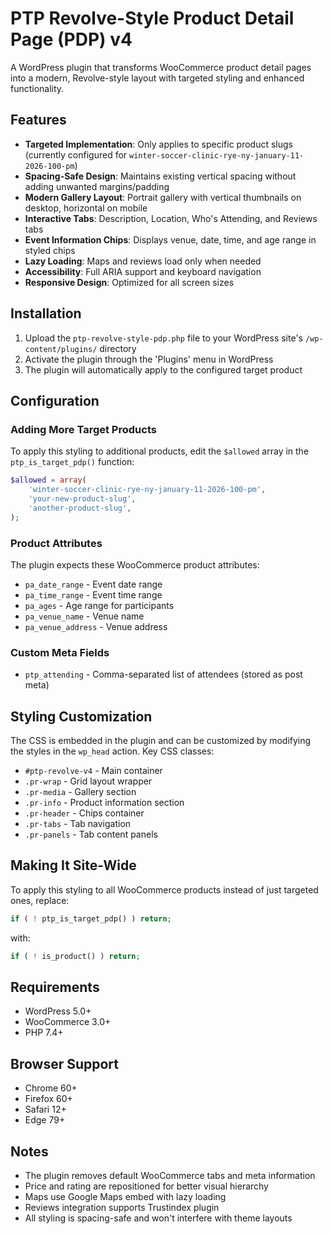 # PTP Revolve-Style Product Detail Page (PDP) v4

A WordPress plugin that transforms WooCommerce product detail pages into a modern, Revolve-style layout with targeted styling and enhanced functionality.

## Features

- **Targeted Implementation**: Only applies to specific product slugs (currently configured for `winter-soccer-clinic-rye-ny-january-11-2026-100-pm`)
- **Spacing-Safe Design**: Maintains existing vertical spacing without adding unwanted margins/padding
- **Modern Gallery Layout**: Portrait gallery with vertical thumbnails on desktop, horizontal on mobile
- **Interactive Tabs**: Description, Location, Who's Attending, and Reviews tabs
- **Event Information Chips**: Displays venue, date, time, and age range in styled chips
- **Lazy Loading**: Maps and reviews load only when needed
- **Accessibility**: Full ARIA support and keyboard navigation
- **Responsive Design**: Optimized for all screen sizes

## Installation

1. Upload the `ptp-revolve-style-pdp.php` file to your WordPress site's `/wp-content/plugins/` directory
2. Activate the plugin through the 'Plugins' menu in WordPress
3. The plugin will automatically apply to the configured target product

## Configuration

### Adding More Target Products

To apply this styling to additional products, edit the `$allowed` array in the `ptp_is_target_pdp()` function:

```php
$allowed = array(
    'winter-soccer-clinic-rye-ny-january-11-2026-100-pm',
    'your-new-product-slug',
    'another-product-slug',
);
```

### Product Attributes

The plugin expects these WooCommerce product attributes:
- `pa_date_range` - Event date range
- `pa_time_range` - Event time range  
- `pa_ages` - Age range for participants
- `pa_venue_name` - Venue name
- `pa_venue_address` - Venue address

### Custom Meta Fields

- `ptp_attending` - Comma-separated list of attendees (stored as post meta)

## Styling Customization

The CSS is embedded in the plugin and can be customized by modifying the styles in the `wp_head` action. Key CSS classes:

- `#ptp-revolve-v4` - Main container
- `.pr-wrap` - Grid layout wrapper
- `.pr-media` - Gallery section
- `.pr-info` - Product information section
- `.pr-header` - Chips container
- `.pr-tabs` - Tab navigation
- `.pr-panels` - Tab content panels

## Making It Site-Wide

To apply this styling to all WooCommerce products instead of just targeted ones, replace:

```php
if ( ! ptp_is_target_pdp() ) return;
```

with:

```php
if ( ! is_product() ) return;
```

## Requirements

- WordPress 5.0+
- WooCommerce 3.0+
- PHP 7.4+

## Browser Support

- Chrome 60+
- Firefox 60+
- Safari 12+
- Edge 79+

## Notes

- The plugin removes default WooCommerce tabs and meta information
- Price and rating are repositioned for better visual hierarchy
- Maps use Google Maps embed with lazy loading
- Reviews integration supports Trustindex plugin
- All styling is spacing-safe and won't interfere with theme layouts